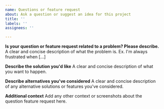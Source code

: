 ```yaml
---
name: Questions or feature request
about: Ask a question or suggest an idea for this project
title: ''
labels: ''
assignees: ''

---
```


**Is your question or feature request related to a problem? Please describe.**
A clear and concise description of what the problem is. Ex. I'm always frustrated when [...]

**Describe the solution you'd like**
A clear and concise description of what you want to happen.

**Describe alternatives you've considered**
A clear and concise description of any alternative solutions or features you've considered.

**Additional context**
Add any other context or screenshots about the question feature request here.
